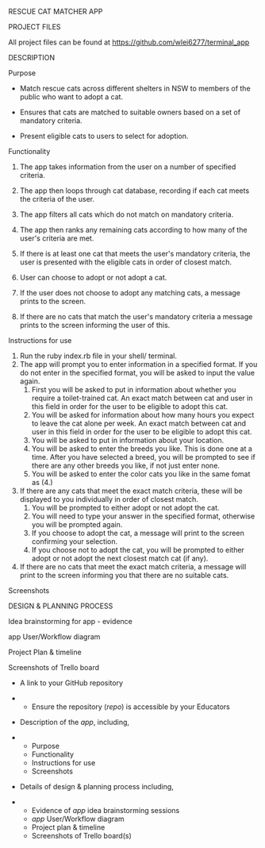 RESCUE CAT MATCHER APP



PROJECT FILES

All project files can be found at https://github.com/wlei6277/terminal_app



DESCRIPTION

Purpose

- Match rescue cats across different shelters in NSW to members of the public who want to adopt a cat. 

- Ensures that cats are matched to suitable owners based on a set of mandatory criteria.

- Present eligible cats to users to select for adoption.

  



Functionality

1. The app takes information from the user on a number of specified criteria.

2. The app then loops through cat database, recording if each cat meets the criteria of the user.

3. The app filters all cats which do not match on mandatory criteria.

4. The app then ranks any remaining cats according to how many of the user's criteria are met.

5. If there is at least one cat that meets the user's mandatory criteria, the user is presented with the eligible cats in order of closest match. 

6. User can choose to adopt or not adopt a cat. 

7. If the user does not choose to adopt any matching cats, a message prints to the screen.

8. If there are no cats that match the user's mandatory criteria a message prints to the screen informing the user of this. 

   

Instructions for use

1. Run the ruby index.rb file in your shell/ terminal.
2. The app will prompt you to enter information in a specified format. If you do not enter in the specified format, you will be asked to input the value again.
   1. First you will be asked to put in information about whether you require a toilet-trained cat. An exact match between cat and user in this field in order for the user to be eligible to adopt this cat.   
   2. You will be asked for information about how many hours you expect to leave the cat alone per week. An exact match between cat and user in this field in order for the user to be eligible to adopt this cat.    
   3. You will be asked to put in information about your location. 
   4. You will be asked to enter the breeds you like. This is done one at a time. After you have selected a breed, you will be prompted to see if there are any other breeds you like, if not just enter none.
   5. You will be asked to enter the color cats you like in the same fomat as (4.)
3. If there are any cats that meet the exact match criteria, these will be displayed to you individually in order of closest match. 
   1. You will be prompted to either adopt or not adopt the cat.
   2. You will need to type your answer in the specified format, otherwise you will be prompted again.
   3. If you choose to adopt the cat, a message will print to the screen confirming your selection. 
   4. If you choose not to adopt the cat, you will be prompted to either adopt or not adopt the next closest match cat (if any). 
4. If there are no cats that meet the exact match criteria, a message will print to the screen informing you that there are no suitable cats. 



Screenshots





DESIGN & PLANNING PROCESS

Idea brainstorming for app - evidence





app User/Workflow diagram 







Project Plan & timeline





Screenshots of Trello board



- A link to your GitHub repository

- - Ensure the repository (*repo*) is accessible by your Educators

- Description of the *app*, including,

- - Purpose
  - Functionality
  - Instructions for use
  - Screenshots

- Details of design & planning process including,

- - Evidence of *app* idea brainstorming sessions
  - *app* User/Workflow diagram
  - Project plan & timeline
  - Screenshots of Trello board(s)